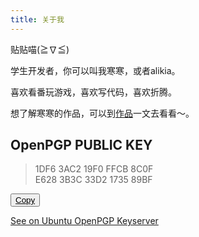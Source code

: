 ```yaml
---
title: 关于我
---
```


贴贴喵(≧∇≦)

学生开发者，你可以叫我寒寒，或者alikia。

喜欢看番玩游戏，喜欢写代码，喜欢折腾。

想了解寒寒的作品，可以到[作品](../works/)一文去看看～。

## OpenPGP PUBLIC KEY

> 1DF6 3AC2 19F0 FFCB 8C0F  
> E628 3B3C 33D2 1735 89BF

<button class="btnCopy">Copy</button>

[See on Ubuntu OpenPGP Keyserver](https://keyserver.ubuntu.com/pks/lookup?search=1DF63AC219F0FFCB8C0FE6283B3C33D2173589BF&fingerprint=on&op=index)

<style>
.btnCopy{
    text-decoration: underline;
}
</style>

<script>
const btnCopy = document.querySelector('.btnCopy');

btnCopy.addEventListener('click', function() {
  const value = '1DF63AC219F0FFCB8C0FE6283B3C33D2173589BF';
  const el = document.createElement('textarea');
  el.value = value;
  document.body.appendChild(el);
  el.select();
  document.execCommand('copy');
  document.body.removeChild(el);
  btnCopy.innerText='Successfully copied!';
  setTimeout(()=>{
    btnCopy.innerText='Copy';
  }, 1500);
});
</script>
